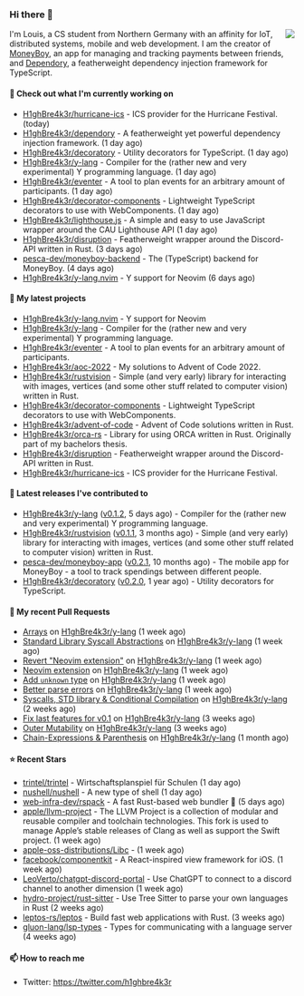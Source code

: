 ### Hi there 👋


<img align="right" src="https://github-readme-stats.vercel.app/api?username=h1ghbre4k3r">

I'm Louis, a CS student from Northern Germany with an affinity for IoT, distributed systems, mobile and web development. I am the creator of [MoneyBoy](https://github.com/pesca-dev/moneyboy-app), an app for managing and tracking payments between friends, and [Dependory](https://github.com/H1ghBre4k3r/dependory), a featherweight dependency injection framework for TypeScript.

#### 👷 Check out what I'm currently working on

- [H1ghBre4k3r/hurricane-ics](https://github.com/H1ghBre4k3r/hurricane-ics) - ICS provider for the Hurricane Festival. (today)
- [H1ghBre4k3r/dependory](https://github.com/H1ghBre4k3r/dependory) - A featherweight yet powerful dependency injection framework. (1 day ago)
- [H1ghBre4k3r/decoratory](https://github.com/H1ghBre4k3r/decoratory) - Utility decorators for TypeScript. (1 day ago)
- [H1ghBre4k3r/y-lang](https://github.com/H1ghBre4k3r/y-lang) - Compiler for the (rather new and very experimental) Y programming language.  (1 day ago)
- [H1ghBre4k3r/eventer](https://github.com/H1ghBre4k3r/eventer) - A tool to plan events for an arbitrary amount of participants. (1 day ago)
- [H1ghBre4k3r/decorator-components](https://github.com/H1ghBre4k3r/decorator-components) - Lightweight TypeScript decorators to use with WebComponents. (1 day ago)
- [H1ghBre4k3r/lighthouse.js](https://github.com/H1ghBre4k3r/lighthouse.js) - A simple and easy to use JavaScript wrapper around the CAU Lighthouse API (1 day ago)
- [H1ghBre4k3r/disruption](https://github.com/H1ghBre4k3r/disruption) - Featherweight wrapper around the Discord-API written in Rust. (3 days ago)
- [pesca-dev/moneyboy-backend](https://github.com/pesca-dev/moneyboy-backend) - The (TypeScript) backend for MoneyBoy. (4 days ago)
- [H1ghBre4k3r/y-lang.nvim](https://github.com/H1ghBre4k3r/y-lang.nvim) - Y support for Neovim (6 days ago)

#### 🌱 My latest projects

- [H1ghBre4k3r/y-lang.nvim](https://github.com/H1ghBre4k3r/y-lang.nvim) - Y support for Neovim
- [H1ghBre4k3r/y-lang](https://github.com/H1ghBre4k3r/y-lang) - Compiler for the (rather new and very experimental) Y programming language. 
- [H1ghBre4k3r/eventer](https://github.com/H1ghBre4k3r/eventer) - A tool to plan events for an arbitrary amount of participants.
- [H1ghBre4k3r/aoc-2022](https://github.com/H1ghBre4k3r/aoc-2022) - My solutions to Advent of Code 2022.
- [H1ghBre4k3r/rustvision](https://github.com/H1ghBre4k3r/rustvision) - Simple (and very early) library for interacting with images, vertices (and some other stuff related to computer vision) written in Rust. 
- [H1ghBre4k3r/decorator-components](https://github.com/H1ghBre4k3r/decorator-components) - Lightweight TypeScript decorators to use with WebComponents.
- [H1ghBre4k3r/advent-of-code](https://github.com/H1ghBre4k3r/advent-of-code) - Advent of Code solutions written in Rust.
- [H1ghBre4k3r/orca-rs](https://github.com/H1ghBre4k3r/orca-rs) - Library for using ORCA written in Rust. Originally part of my bachelors thesis.
- [H1ghBre4k3r/disruption](https://github.com/H1ghBre4k3r/disruption) - Featherweight wrapper around the Discord-API written in Rust.
- [H1ghBre4k3r/hurricane-ics](https://github.com/H1ghBre4k3r/hurricane-ics) - ICS provider for the Hurricane Festival.

#### 🔭 Latest releases I've contributed to

- [H1ghBre4k3r/y-lang](https://github.com/H1ghBre4k3r/y-lang) ([v0.1.2](https://github.com/H1ghBre4k3r/y-lang/releases/tag/v0.1.2), 5 days ago) - Compiler for the (rather new and very experimental) Y programming language. 
- [H1ghBre4k3r/rustvision](https://github.com/H1ghBre4k3r/rustvision) ([v0.1.1](https://github.com/H1ghBre4k3r/rustvision/releases/tag/v0.1.1), 3 months ago) - Simple (and very early) library for interacting with images, vertices (and some other stuff related to computer vision) written in Rust. 
- [pesca-dev/moneyboy-app](https://github.com/pesca-dev/moneyboy-app) ([v0.2.1](https://github.com/pesca-dev/moneyboy-app/releases/tag/v0.2.1), 10 months ago) - The mobile app for MoneyBoy - a tool to track spendings between different people.
- [H1ghBre4k3r/decoratory](https://github.com/H1ghBre4k3r/decoratory) ([v0.2.0](https://github.com/H1ghBre4k3r/decoratory/releases/tag/v0.2.0), 1 year ago) - Utility decorators for TypeScript.

#### 🔨 My recent Pull Requests

- [Arrays](https://github.com/H1ghBre4k3r/y-lang/pull/47) on [H1ghBre4k3r/y-lang](https://github.com/H1ghBre4k3r/y-lang) (1 week ago)
- [Standard Library Syscall Abstractions](https://github.com/H1ghBre4k3r/y-lang/pull/44) on [H1ghBre4k3r/y-lang](https://github.com/H1ghBre4k3r/y-lang) (1 week ago)
- [Revert &#34;Neovim extension&#34;](https://github.com/H1ghBre4k3r/y-lang/pull/43) on [H1ghBre4k3r/y-lang](https://github.com/H1ghBre4k3r/y-lang) (1 week ago)
- [Neovim extension](https://github.com/H1ghBre4k3r/y-lang/pull/42) on [H1ghBre4k3r/y-lang](https://github.com/H1ghBre4k3r/y-lang) (1 week ago)
- [Add `unknown` type](https://github.com/H1ghBre4k3r/y-lang/pull/40) on [H1ghBre4k3r/y-lang](https://github.com/H1ghBre4k3r/y-lang) (1 week ago)
- [Better parse errors](https://github.com/H1ghBre4k3r/y-lang/pull/39) on [H1ghBre4k3r/y-lang](https://github.com/H1ghBre4k3r/y-lang) (1 week ago)
- [Syscalls, STD library &amp; Conditional Compilation](https://github.com/H1ghBre4k3r/y-lang/pull/35) on [H1ghBre4k3r/y-lang](https://github.com/H1ghBre4k3r/y-lang) (2 weeks ago)
- [Fix last features for v0.1](https://github.com/H1ghBre4k3r/y-lang/pull/33) on [H1ghBre4k3r/y-lang](https://github.com/H1ghBre4k3r/y-lang) (3 weeks ago)
- [Outer Mutability](https://github.com/H1ghBre4k3r/y-lang/pull/28) on [H1ghBre4k3r/y-lang](https://github.com/H1ghBre4k3r/y-lang) (3 weeks ago)
- [Chain-Expressions &amp; Parenthesis](https://github.com/H1ghBre4k3r/y-lang/pull/6) on [H1ghBre4k3r/y-lang](https://github.com/H1ghBre4k3r/y-lang) (1 month ago)

#### ⭐ Recent Stars

- [trintel/trintel](https://github.com/trintel/trintel) - Wirtschaftsplanspiel für Schulen (1 day ago)
- [nushell/nushell](https://github.com/nushell/nushell) - A new type of shell (1 day ago)
- [web-infra-dev/rspack](https://github.com/web-infra-dev/rspack) - A fast Rust-based web bundler 🦀️ (5 days ago)
- [apple/llvm-project](https://github.com/apple/llvm-project) - The LLVM Project is a collection of modular and reusable compiler and toolchain technologies.  This fork is used to manage Apple’s stable releases of Clang as well as support the Swift project. (1 week ago)
- [apple-oss-distributions/Libc](https://github.com/apple-oss-distributions/Libc) -  (1 week ago)
- [facebook/componentkit](https://github.com/facebook/componentkit) - A React-inspired view framework for iOS. (1 week ago)
- [LeoVerto/chatgpt-discord-portal](https://github.com/LeoVerto/chatgpt-discord-portal) - Use ChatGPT to connect to a discord channel to another dimension (1 week ago)
- [hydro-project/rust-sitter](https://github.com/hydro-project/rust-sitter) - Use Tree Sitter to parse your own languages in Rust (2 weeks ago)
- [leptos-rs/leptos](https://github.com/leptos-rs/leptos) - Build fast web applications with Rust. (3 weeks ago)
- [gluon-lang/lsp-types](https://github.com/gluon-lang/lsp-types) - Types for communicating with a language server (4 weeks ago)

#### 📫 How to reach me

- Twitter: https://twitter.com/h1ghbre4k3r
